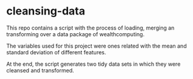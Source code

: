 cleansing-data
==============

This repo contains a script with the process of loading, merging an transforming over a data package of wealthcomputing.

The variables used for this project were ones related with the mean and standard deviation of different features.

At the end, the script generates two tidy data sets in which they were cleansed and transformed.

